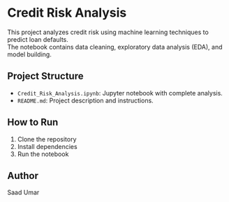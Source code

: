 # Credit Risk Analysis

This project analyzes credit risk using machine learning techniques to predict loan defaults.  
The notebook contains data cleaning, exploratory data analysis (EDA), and model building.

## Project Structure
- `Credit_Risk_Analysis.ipynb`: Jupyter notebook with complete analysis.
- `README.md`: Project description and instructions.

## How to Run
1. Clone the repository
2. Install dependencies
3. Run the notebook

## Author
Saad Umar
